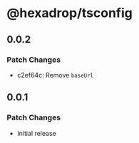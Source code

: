 # @hexadrop/tsconfig

## 0.0.2

### Patch Changes

- c2ef64c: Remove `baseUrl`

## 0.0.1

### Patch Changes

- Initial release
